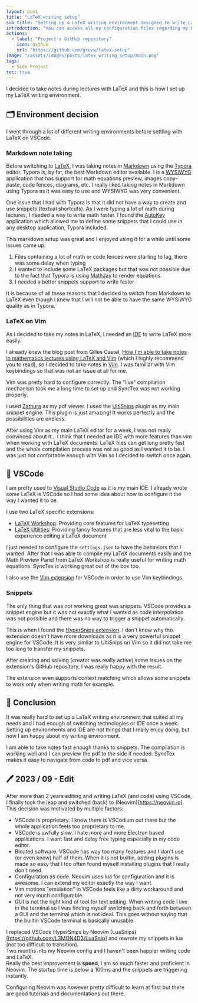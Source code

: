 ```yaml
---
layout: post
title: "LaTeX writing setup"
sub_title: "Setting up a LaTeX writing environment designed to write LaTeX faster and easier."
introduction: "You can access all my configuration files regarding my LaTeX writing environment on the following GitHub repository:"
actions:
  - label: "Project's GitHub repository"
    icon: github
    url: "https://github.com/gruvw/latex-setup"
image: "/assets/images/posts/latex_writing_setup/main.png"
tags:
  - Side Project
toc: true
---
```


I decided to take notes during lectures with LaTeX and this is how I set up my LaTeX writing environment.

## 🗂️ Environment decision

I went through a lot of different writing environments before settling with LaTeX on VSCode.

### Markdown note taking

Before switching to [LaTeX](https://www.latex-project.org/), I was taking notes in [Markdown](https://en.wikipedia.org/wiki/Markdown) using the [Typora](https://typora.io/) editor.
Typora is, by far, the best Markdown editor available. I is a [WYSIWYG](https://en.wikipedia.org/wiki/WYSIWYG) application that has support for math equations preview, images copy-paste, code fences, diagrams, etc.
I really liked taking notes in Markdown using Typora as it was easy to use and WYSIWYG was very convenient.

One issue that I had with Typora is that it did not have a way to create and use snippets (textual shortcuts).
As I were typing a lot of math during lectures, I needed a way to write math faster.
I found the [AutoKey](https://github.com/autokey/autokey) application which allowed me to define some snippets that I could use in any desktop application, Typora included.

This markdown setup was great and I enjoyed using it for a while until some issues came up:

1. Files containing a lot of math or code fences were starting to lag, there was some delay when typing
2. I wanted to include some LaTeX packages but that was not possible due to the fact that Typora is using [MathJax](https://www.mathjax.org/) to render equations.
3. I needed a better snippets support to write faster

It is because of all these reasons that I decided to switch from Markdown to LaTeX even though I knew that I will not be able to have the same WYSIWYG quality as in Typora.

### LaTeX on Vim

As I decided to take my notes in LaTeX, I needed an [IDE](https://en.wikipedia.org/wiki/Integrated_development_environment) to write LaTeX more easily.

I already knew the blog post from Gilles Castel, [How I'm able to take notes in mathematics lectures using LaTeX and Vim](https://castel.dev/post/lecture-notes-1/) (which I highly recommend you to read), so I decided to take notes in [Vim](https://www.vim.org/).
I was familiar with Vim keybindings so that was not an issue at all for me.

Vim was pretty hard to configure correctly.
The "live" compilation mechanism took me a long time to set up and SyncTex was not working properly.

I used [Zathura](https://pwmt.org/projects/zathura/) as my pdf viewer.
I used the [UltiSnips](https://github.com/SirVer/ultisnips) plugin as my main snippet engine.
This plugin is just amazing! It works perfectly and the possibilities are endless.

After using Vim as my main LaTeX editor for a week, I was not really convinced about it...
I think that I needed an IDE with more features than vim when working with LaTeX documents.
LaTeX files can get long pretty fast and the whole compilation process was not as good as I wanted it to be.
I was just not confortable enough with Vim so I decided to switch once again.

## 🔵 VSCode

I am pretty used to [Visual Studio Code](https://code.visualstudio.com/) as it is my main IDE.
I already wrote some LaTeX is VSCode so I had some idea about how to configure it the way I wanted it to be.

I use two LaTeX specific extensions:

- [LaTeX Workshop](https://github.com/James-Yu/LaTeX-Workshop): Providing core features for LaTeX typesetting
- [LaTeX Utilities](https://github.com/tecosaur/LaTeX-Utilities): Providing fancy features that are less vital to the basic experience editing a LaTeX document

I just needed to configure the `settings.json` to have the behaviors that I wanted.
After that I was able to compile my LaTeX documents easily and the Math Preview Panel from LaTeX Workshop is really useful for writing math equations.
SyncTex is working great out of the box too.

I also use the [Vim extension](https://github.com/VSCodeVim/Vim) for VSCode in order to use Vim keybindings.

### Snippets

The only thing that was not working great was snippets.
VSCode provides a snippet engine but it was not exactly what I wanted as code interpolation was not possible and there was no way to trigger a snippet automatically.

This is when I found the [HyperSnips extension](https://github.com/draivin/hsnips).
I don't know why this extension doesn't have more downloads as it is a very powerful snippet engine for VSCode.
It is very similar to UltiSnips on Vim so it did not take me too long to transfer my snippets.

After creating and solving (creator was really active) some issues on the extension's GitHub repository, I was really happy with the result.

The extension even supports context matching which allows some snippets to work only when writing math for example.

## 📝 Conclusion

It was really hard to set up a LaTeX writing environment that suited all my needs and I had enough of switching technologies or IDE once a week.
Setting up environments and IDE are not things that I really enjoy doing, but now I am  happy about my writing environment.

I am able to take notes fast enough thanks to snippets.
The compilation is working well and I can preview the pdf to the side if needed.
SyncTex makes it easy to navigate from code to pdf and vice versa.

## 🖊️ 2023 / 09 - Edit

After more than 2 years editing and writing LaTeX (and code) using VSCode, I finally took the leap and switched (back) to (Neovim)[https://neovim.io].  
This decision was motivated by multiple factors:

- VSCode is proprietary. I know there is VSCodium out there but the whole application feels too proprietary to me.
- VSCode is awfully slow. I hate more and more Electron based applications. I want fast and delay free typing especially in my code editor.
- Bloated software. VSCode has way too many features and I don't use (or even know) half of them. When it is not builtin, adding plugins is made so easy that I too often found myself installing plugins that I really don't need.
- Configuration as code. Neovim uses lua for configuration and it is awesome. I can extend my editor exactly the way I want.
- Vim motions "emulation" in VSCode feels like a dirty workaround and not very much configurable.
- GUI is not the right kind of tool for text editing. When writing code I live in the terminal so I was finding myself switching back and forth between a GUI and the terminal which is not ideal. This goes without saying that the builtin VSCode terminal is basically unusable.

I replaced VSCode HyperSnips by Neovim (LuaSnips)[https://github.com/L3MON4D3/LuaSnip] and rewrote my snippets in lua (not too difficult to transition).  
Two months into my Neovim config and I haven't been happier writing code and LaTeX.  
Really the best improvement is **speed**, I am so much faster and proficient in Neovim. The startup time is below a 100ms and the snippets are triggering instantly.

Configuring Neovim was however pretty difficult to learn at first but there are good tutorials and documentations out there.

